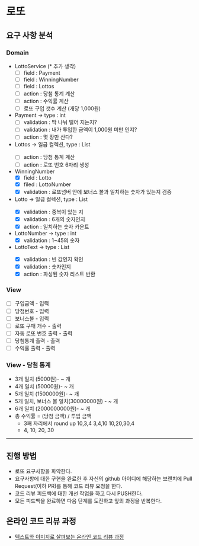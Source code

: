 # 로또
## 요구 사항 분석

### Domain
* LottoService (* 추가 생각)
  - [ ] field : Payment
  - [ ] field : WinningNumber
  - [ ] field : Lottos
  - [ ] action : 당첨 통계 계산
  - [ ] action : 수익률 계산
  - [ ] 로또 구입 갯수 계산 (개당 1,000원)
* Payment -> type : int
  - [ ] validation : 딱 나눠 떨어 지는지?
  - [ ] validation : 내가 투입한 금액이 1,000원 미만 인지?
  - [ ] action : 몇 장만 산다?
* Lottos -> 일급 컬렉션, type : List<Lotto>
  - [ ] action : 당첨 통계 계산
  - [ ] action : 로또 번호 6자리 생성
* WinningNumber
  - [x] field : Lotto
  - [x] filed : LottoNumber
  - [x] validation : 로또넘버 안에 보너스 볼과 일치하는 숫자가 있는지 검증
* Lotto -> 일급 컬렉션, type : List<Number>
  - [x] validation : 중복이 있는 지
  - [x] validation : 6개의 숫자인지
  - [x] action : 일치하는 숫자 카운트
* LottoNumber -> type : int
  - [x] validation : 1~45의 숫자
* LottoText -> type : List<Integer>
  - [x] validation : 빈 값인지 확인
  - [x] validation : 숫자인지
  - [x] action : 파싱된 숫자 리스트 반환

### View
* [ ] 구입금액 - 입력
* [ ] 당첨번호 - 입력
* [ ] 보너스볼 - 입력
* [ ] 로또 구매 개수 - 출력
* [ ] 자동 로또 번호 출력 - 출력
* [ ] 당첨통계 출력 - 출력
* [ ] 수익률 출력 - 출력

### View - 담첨 통계
* 3개 일치 (5000원)- ~ 개 
* 4개 일치 (50000원)- ~ 개
* 5개 일치 (1500000원)- ~ 개 
* 5개 일치, 보너스 볼 일치(30000000원) - ~ 개 
* 6개 일치 (2000000000원)- ~ 개
* 총 수익률 = (당첨 금액) / 투입 금액
  * 3째 자리에서 round up
10,3,4
3,4,10
10,20,30,4
  * 4, 10, 20, 30

----
## 진행 방법
* 로또 요구사항을 파악한다.
* 요구사항에 대한 구현을 완료한 후 자신의 github 아이디에 해당하는 브랜치에 Pull Request(이하 PR)를 통해 코드 리뷰 요청을 한다.
* 코드 리뷰 피드백에 대한 개선 작업을 하고 다시 PUSH한다.
* 모든 피드백을 완료하면 다음 단계를 도전하고 앞의 과정을 반복한다.

## 온라인 코드 리뷰 과정
* [텍스트와 이미지로 살펴보는 온라인 코드 리뷰 과정](https://github.com/next-step/nextstep-docs/tree/master/codereview)
